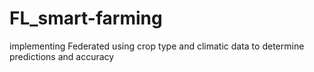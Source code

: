 # FL_smart-farming
implementing Federated using crop type and climatic data to determine predictions and accuracy 
